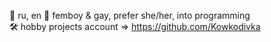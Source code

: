 📢 ru, en
🌈 femboy & gay, prefer she/her, into programming  
🛠️ hobby projects account => https://github.com/Kowkodivka
